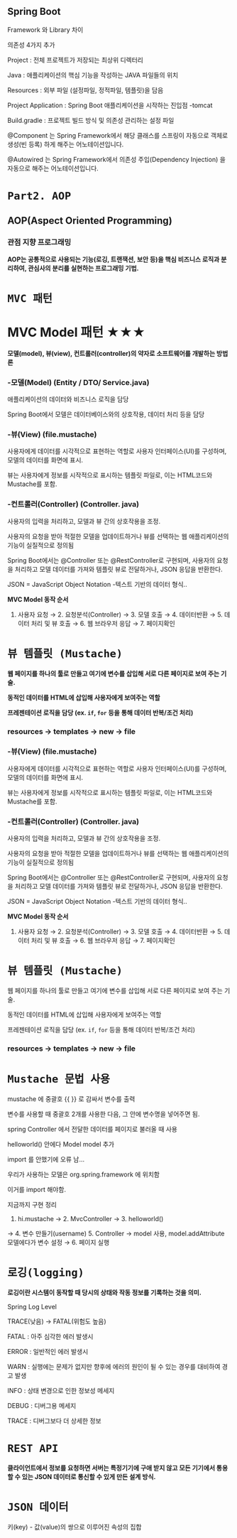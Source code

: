 Spring Boot
-------------
Framework 와 Library 차이

의존성 4가지 추가

Project : 전체 프로젝트가 저장되는 최상위 디렉터리

Java : 애플리케이션의 핵심 기능을 작성하는 JAVA 파일들의 위치

Resources : 외부 파일 (설정파일, 정적파일, 템플릿)을 담음

Project Application : Spring Boot 애플리케이션을 시작하는 진입점 -tomcat

Build.gradle : 프로젝트 빌드 방식 및 의존성 관리하는 설정 파일

@Component 는 Spring Framework에서 해당 클래스를 스프링이 자동으로 객체로 생성(빈 등록) 하게 해주는 어노테이션입니다.

@Autowired 는 Spring Framework에서 의존성 주입(Dependency Injection) 을 자동으로 해주는 어노테이션입니다.

# `Part2. AOP`

## AOP(Aspect Oriented Programming)

### 관점 지향 프로그래밍

**AOP는 공통적으로 사용되는 기능(로깅, 트랜잭션, 보안 등)을 핵심 비즈니스 로직과 분리하여, 관심사의 분리를 실현하는 프로그래밍 기법.**

# `MVC 패턴`

# **MVC Model 패턴 ★★★**

**모델(model), 뷰(view), 컨트롤러(controller)의 약자로 소프트웨어를 개발하는 방법론**

### **-모델(Model) (Entity / DTO/ Service.java)**

애플리케이션의 데이터와 비즈니스 로직을 담당

Spring Boot에서 모델은 데이터베이스와의 상호작용, 데이터 처리 등을 담당

### **-뷰(View) (file.mustache)**

사용자에게 데이터를 시각적으로 표현하는 역할로 사용자 인터페이스(UI)를 구성하며, 모델의 데이터를 화면에 표시.

뷰는 사용자에게 정보를 시작적으로 표시하는 템플릿 파일로, 이는 HTML코드와 Mustache를 포함.

### **-컨트롤러(Controller) (Controller. java)**

사용자의 입력을 처리하고, 모델과 뷰 간의 상호작용을 조정.

사용자의 요청을 받아 적절한 모델을 업데이트하거나 뷰를 선택하는 웹 애플리케이션의 기능이 실질적으로 정의됨

Spring Boot에서는 @Controller 또는 @RestController로 구현되며, 사용자의 요청을 처리하고 모델 데이터를 가져와 템플릿 뷰로 전달하거나, JSON 응답을 반환한다.

JSON = JavaScript Object Notation -텍스트 기반의 데이터 형식..

**MVC Model 동작 순서**

1. 사용자 요청 → 2. 요청분석(Controller) → 3. 모델 호출 → 4. 데이터반환
→ 5. 데이터 처리 및 뷰 호출 → 6. 웹 브라우저 응답 → 7. 페이지확인

# `뷰 템플릿 (Mustache)`

**웹 페이지를 하나의 툴로 만들고 여기에 변수를 삽입해 서로 다른 페이지로 보여 주는 기술.**

**동적인 데이터를 HTML에 삽입해 사용자에게 보여주는 역할**

**프레젠테이션 로직을 담당 (ex. `if`, `for` 등을 통해 데이터 반복/조건 처리)**

### resources → templates → new → file

### **-뷰(View) (file.mustache)**

사용자에게 데이터를 시각적으로 표현하는 역할로 사용자 인터페이스(UI)를 구성하며, 모델의 데이터를 화면에 표시.

뷰는 사용자에게 정보를 시작적으로 표시하는 템플릿 파일로, 이는 HTML코드와 Mustache를 포함.

### **-컨트롤러(Controller) (Controller. java)**

사용자의 입력을 처리하고, 모델과 뷰 간의 상호작용을 조정.

사용자의 요청을 받아 적절한 모델을 업데이트하거나 뷰를 선택하는 웹 애플리케이션의 기능이 실질적으로 정의됨

Spring Boot에서는 @Controller 또는 @RestController로 구현되며, 사용자의 요청을 처리하고 모델 데이터를 가져와 템플릿 뷰로 전달하거나, JSON 응답을 반환한다.

JSON = JavaScript Object Notation -텍스트 기반의 데이터 형식..

**MVC Model 동작 순서**

1. 사용자 요청 → 2. 요청분석(Controller) → 3. 모델 호출 → 4. 데이터반환
→ 5. 데이터 처리 및 뷰 호출 → 6. 웹 브라우저 응답 → 7. 페이지확인

# `뷰 템플릿 (Mustache)`

웹 페이지를 하나의 툴로 만들고 여기에 변수를 삽입해 서로 다른 페이지로 보여 주는 기술.

동적인 데이터를 HTML에 삽입해 사용자에게 보여주는 역할

프레젠테이션 로직을 담당 (ex. `if`, `for` 등을 통해 데이터 반복/조건 처리)

### resources → templates → new → file

# `Mustache 문법 사용`

mustache 에 중괄호 {{ }} 로 감싸서 변수를 출력

변수를 사용할 때 중괄호 2개를 사용한 다음, 그 안에 변수명을 넣어주면 됨.

spring Controller 에서 전달한 데이터를 페이지로 불러올 때 사용

helloworld() 안에다 Model model 추가

import 를 안했기에 오류 남…

우리가 사용하는 모델은 org.spring.framework 에 위치함

이거를 import 해야함.

지금까지 구현 정리

1. hi.mustache → 2. MvcController → 3. helloworld() 

→ 4. 변수 만들기(username) 5. Controller → model 사용, model.addAttribute 모델에다가 변수 설정 → 6. 페이지 실행

# `로깅(logging)`

**로깅이란 시스템이 동작할 때 당시의 상태와 작동 정보를 기록하는 것을 의미.**

Spring Log Level   

TRACE(낮음) → FATAL(위험도 높음)

FATAL : 아주 심각한 에러 발생시

ERROR : 일반적인 에러 발생시

WARN : 실행에는 문제가 없지만 향후에 에러의 원인이 될 수 있는 경우를 대비하여 경고 발생

INFO : 상태 변경으로 인한 정보성 메세지

DEBUG : 디버그용 메세지

TRACE : 디버그보다 더 상세한 정보

# `REST API`

**클라이언트에서 정보를 요청하면 서버는 특정기기에 구애 받지 않고 모든 기기에서 통용할 수 있는 JSON 데이터로 통신할 수 있게 만든 설계 방식.**

# `JSON 데이터`

키(key) - 값(value)의 쌍으로 이루어진 속성의 집합


